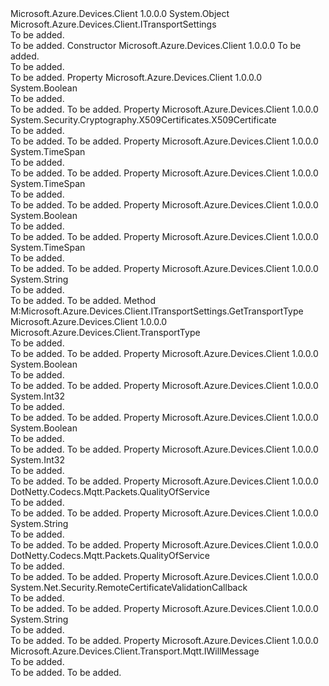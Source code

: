 <Type Name="MqttTransportSettings" FullName="Microsoft.Azure.Devices.Client.Transport.Mqtt.MqttTransportSettings">
  <TypeSignature Language="C#" Value="public class MqttTransportSettings : Microsoft.Azure.Devices.Client.ITransportSettings" />
  <TypeSignature Language="ILAsm" Value=".class public auto ansi beforefieldinit MqttTransportSettings extends System.Object implements class Microsoft.Azure.Devices.Client.ITransportSettings" />
  <TypeSignature Language="DocId" Value="T:Microsoft.Azure.Devices.Client.Transport.Mqtt.MqttTransportSettings" />
  <TypeSignature Language="VB.NET" Value="Public Class MqttTransportSettings&#xA;Implements ITransportSettings" />
  <TypeSignature Language="F#" Value="type MqttTransportSettings = class&#xA;    interface ITransportSettings" />
  <AssemblyInfo>
    <AssemblyName>Microsoft.Azure.Devices.Client</AssemblyName>
    <AssemblyVersion>1.0.0.0</AssemblyVersion>
  </AssemblyInfo>
  <Base>
    <BaseTypeName>System.Object</BaseTypeName>
  </Base>
  <Interfaces>
    <Interface>
      <InterfaceName>Microsoft.Azure.Devices.Client.ITransportSettings</InterfaceName>
    </Interface>
  </Interfaces>
  <Docs>
    <summary>To be added.</summary>
    <remarks>To be added.</remarks>
  </Docs>
  <Members>
    <Member MemberName=".ctor">
      <MemberSignature Language="C#" Value="public MqttTransportSettings (Microsoft.Azure.Devices.Client.TransportType transportType);" />
      <MemberSignature Language="ILAsm" Value=".method public hidebysig specialname rtspecialname instance void .ctor(valuetype Microsoft.Azure.Devices.Client.TransportType transportType) cil managed" />
      <MemberSignature Language="DocId" Value="M:Microsoft.Azure.Devices.Client.Transport.Mqtt.MqttTransportSettings.#ctor(Microsoft.Azure.Devices.Client.TransportType)" />
      <MemberSignature Language="F#" Value="new Microsoft.Azure.Devices.Client.Transport.Mqtt.MqttTransportSettings : Microsoft.Azure.Devices.Client.TransportType -&gt; Microsoft.Azure.Devices.Client.Transport.Mqtt.MqttTransportSettings" Usage="new Microsoft.Azure.Devices.Client.Transport.Mqtt.MqttTransportSettings transportType" />
      <MemberType>Constructor</MemberType>
      <AssemblyInfo>
        <AssemblyName>Microsoft.Azure.Devices.Client</AssemblyName>
        <AssemblyVersion>1.0.0.0</AssemblyVersion>
      </AssemblyInfo>
      <Parameters>
        <Parameter Name="transportType" Type="Microsoft.Azure.Devices.Client.TransportType" />
      </Parameters>
      <Docs>
        <param name="transportType">To be added.</param>
        <summary>To be added.</summary>
        <remarks>To be added.</remarks>
      </Docs>
    </Member>
    <Member MemberName="CleanSession">
      <MemberSignature Language="C#" Value="public bool CleanSession { get; set; }" />
      <MemberSignature Language="ILAsm" Value=".property instance bool CleanSession" />
      <MemberSignature Language="DocId" Value="P:Microsoft.Azure.Devices.Client.Transport.Mqtt.MqttTransportSettings.CleanSession" />
      <MemberSignature Language="VB.NET" Value="Public Property CleanSession As Boolean" />
      <MemberSignature Language="F#" Value="member this.CleanSession : bool with get, set" Usage="Microsoft.Azure.Devices.Client.Transport.Mqtt.MqttTransportSettings.CleanSession" />
      <MemberType>Property</MemberType>
      <AssemblyInfo>
        <AssemblyName>Microsoft.Azure.Devices.Client</AssemblyName>
        <AssemblyVersion>1.0.0.0</AssemblyVersion>
      </AssemblyInfo>
      <ReturnValue>
        <ReturnType>System.Boolean</ReturnType>
      </ReturnValue>
      <Docs>
        <summary>To be added.</summary>
        <value>To be added.</value>
        <remarks>To be added.</remarks>
      </Docs>
    </Member>
    <Member MemberName="ClientCertificate">
      <MemberSignature Language="C#" Value="public System.Security.Cryptography.X509Certificates.X509Certificate ClientCertificate { get; set; }" />
      <MemberSignature Language="ILAsm" Value=".property instance class System.Security.Cryptography.X509Certificates.X509Certificate ClientCertificate" />
      <MemberSignature Language="DocId" Value="P:Microsoft.Azure.Devices.Client.Transport.Mqtt.MqttTransportSettings.ClientCertificate" />
      <MemberSignature Language="VB.NET" Value="Public Property ClientCertificate As X509Certificate" />
      <MemberSignature Language="F#" Value="member this.ClientCertificate : System.Security.Cryptography.X509Certificates.X509Certificate with get, set" Usage="Microsoft.Azure.Devices.Client.Transport.Mqtt.MqttTransportSettings.ClientCertificate" />
      <MemberType>Property</MemberType>
      <AssemblyInfo>
        <AssemblyName>Microsoft.Azure.Devices.Client</AssemblyName>
        <AssemblyVersion>1.0.0.0</AssemblyVersion>
      </AssemblyInfo>
      <ReturnValue>
        <ReturnType>System.Security.Cryptography.X509Certificates.X509Certificate</ReturnType>
      </ReturnValue>
      <Docs>
        <summary>To be added.</summary>
        <value>To be added.</value>
        <remarks>To be added.</remarks>
      </Docs>
    </Member>
    <Member MemberName="ConnectArrivalTimeout">
      <MemberSignature Language="C#" Value="public TimeSpan ConnectArrivalTimeout { get; set; }" />
      <MemberSignature Language="ILAsm" Value=".property instance valuetype System.TimeSpan ConnectArrivalTimeout" />
      <MemberSignature Language="DocId" Value="P:Microsoft.Azure.Devices.Client.Transport.Mqtt.MqttTransportSettings.ConnectArrivalTimeout" />
      <MemberSignature Language="VB.NET" Value="Public Property ConnectArrivalTimeout As TimeSpan" />
      <MemberSignature Language="F#" Value="member this.ConnectArrivalTimeout : TimeSpan with get, set" Usage="Microsoft.Azure.Devices.Client.Transport.Mqtt.MqttTransportSettings.ConnectArrivalTimeout" />
      <MemberType>Property</MemberType>
      <AssemblyInfo>
        <AssemblyName>Microsoft.Azure.Devices.Client</AssemblyName>
        <AssemblyVersion>1.0.0.0</AssemblyVersion>
      </AssemblyInfo>
      <ReturnValue>
        <ReturnType>System.TimeSpan</ReturnType>
      </ReturnValue>
      <Docs>
        <summary>To be added.</summary>
        <value>To be added.</value>
        <remarks>To be added.</remarks>
      </Docs>
    </Member>
    <Member MemberName="DefaultReceiveTimeout">
      <MemberSignature Language="C#" Value="public TimeSpan DefaultReceiveTimeout { get; set; }" />
      <MemberSignature Language="ILAsm" Value=".property instance valuetype System.TimeSpan DefaultReceiveTimeout" />
      <MemberSignature Language="DocId" Value="P:Microsoft.Azure.Devices.Client.Transport.Mqtt.MqttTransportSettings.DefaultReceiveTimeout" />
      <MemberSignature Language="VB.NET" Value="Public Property DefaultReceiveTimeout As TimeSpan" />
      <MemberSignature Language="F#" Value="member this.DefaultReceiveTimeout : TimeSpan with get, set" Usage="Microsoft.Azure.Devices.Client.Transport.Mqtt.MqttTransportSettings.DefaultReceiveTimeout" />
      <MemberType>Property</MemberType>
      <AssemblyInfo>
        <AssemblyName>Microsoft.Azure.Devices.Client</AssemblyName>
        <AssemblyVersion>1.0.0.0</AssemblyVersion>
      </AssemblyInfo>
      <ReturnValue>
        <ReturnType>System.TimeSpan</ReturnType>
      </ReturnValue>
      <Docs>
        <summary>To be added.</summary>
        <value>To be added.</value>
        <remarks>To be added.</remarks>
      </Docs>
    </Member>
    <Member MemberName="DeviceReceiveAckCanTimeout">
      <MemberSignature Language="C#" Value="public bool DeviceReceiveAckCanTimeout { get; set; }" />
      <MemberSignature Language="ILAsm" Value=".property instance bool DeviceReceiveAckCanTimeout" />
      <MemberSignature Language="DocId" Value="P:Microsoft.Azure.Devices.Client.Transport.Mqtt.MqttTransportSettings.DeviceReceiveAckCanTimeout" />
      <MemberSignature Language="VB.NET" Value="Public Property DeviceReceiveAckCanTimeout As Boolean" />
      <MemberSignature Language="F#" Value="member this.DeviceReceiveAckCanTimeout : bool with get, set" Usage="Microsoft.Azure.Devices.Client.Transport.Mqtt.MqttTransportSettings.DeviceReceiveAckCanTimeout" />
      <MemberType>Property</MemberType>
      <AssemblyInfo>
        <AssemblyName>Microsoft.Azure.Devices.Client</AssemblyName>
        <AssemblyVersion>1.0.0.0</AssemblyVersion>
      </AssemblyInfo>
      <ReturnValue>
        <ReturnType>System.Boolean</ReturnType>
      </ReturnValue>
      <Docs>
        <summary>To be added.</summary>
        <value>To be added.</value>
        <remarks>To be added.</remarks>
      </Docs>
    </Member>
    <Member MemberName="DeviceReceiveAckTimeout">
      <MemberSignature Language="C#" Value="public TimeSpan DeviceReceiveAckTimeout { get; set; }" />
      <MemberSignature Language="ILAsm" Value=".property instance valuetype System.TimeSpan DeviceReceiveAckTimeout" />
      <MemberSignature Language="DocId" Value="P:Microsoft.Azure.Devices.Client.Transport.Mqtt.MqttTransportSettings.DeviceReceiveAckTimeout" />
      <MemberSignature Language="VB.NET" Value="Public Property DeviceReceiveAckTimeout As TimeSpan" />
      <MemberSignature Language="F#" Value="member this.DeviceReceiveAckTimeout : TimeSpan with get, set" Usage="Microsoft.Azure.Devices.Client.Transport.Mqtt.MqttTransportSettings.DeviceReceiveAckTimeout" />
      <MemberType>Property</MemberType>
      <AssemblyInfo>
        <AssemblyName>Microsoft.Azure.Devices.Client</AssemblyName>
        <AssemblyVersion>1.0.0.0</AssemblyVersion>
      </AssemblyInfo>
      <ReturnValue>
        <ReturnType>System.TimeSpan</ReturnType>
      </ReturnValue>
      <Docs>
        <summary>To be added.</summary>
        <value>To be added.</value>
        <remarks>To be added.</remarks>
      </Docs>
    </Member>
    <Member MemberName="DupPropertyName">
      <MemberSignature Language="C#" Value="public string DupPropertyName { get; set; }" />
      <MemberSignature Language="ILAsm" Value=".property instance string DupPropertyName" />
      <MemberSignature Language="DocId" Value="P:Microsoft.Azure.Devices.Client.Transport.Mqtt.MqttTransportSettings.DupPropertyName" />
      <MemberSignature Language="VB.NET" Value="Public Property DupPropertyName As String" />
      <MemberSignature Language="F#" Value="member this.DupPropertyName : string with get, set" Usage="Microsoft.Azure.Devices.Client.Transport.Mqtt.MqttTransportSettings.DupPropertyName" />
      <MemberType>Property</MemberType>
      <AssemblyInfo>
        <AssemblyName>Microsoft.Azure.Devices.Client</AssemblyName>
        <AssemblyVersion>1.0.0.0</AssemblyVersion>
      </AssemblyInfo>
      <ReturnValue>
        <ReturnType>System.String</ReturnType>
      </ReturnValue>
      <Docs>
        <summary>To be added.</summary>
        <value>To be added.</value>
        <remarks>To be added.</remarks>
      </Docs>
    </Member>
    <Member MemberName="GetTransportType">
      <MemberSignature Language="C#" Value="public Microsoft.Azure.Devices.Client.TransportType GetTransportType ();" />
      <MemberSignature Language="ILAsm" Value=".method public hidebysig newslot virtual instance valuetype Microsoft.Azure.Devices.Client.TransportType GetTransportType() cil managed" />
      <MemberSignature Language="DocId" Value="M:Microsoft.Azure.Devices.Client.Transport.Mqtt.MqttTransportSettings.GetTransportType" />
      <MemberSignature Language="VB.NET" Value="Public Function GetTransportType () As TransportType" />
      <MemberSignature Language="F#" Value="abstract member GetTransportType : unit -&gt; Microsoft.Azure.Devices.Client.TransportType&#xA;override this.GetTransportType : unit -&gt; Microsoft.Azure.Devices.Client.TransportType" Usage="mqttTransportSettings.GetTransportType " />
      <MemberType>Method</MemberType>
      <Implements>
        <InterfaceMember>M:Microsoft.Azure.Devices.Client.ITransportSettings.GetTransportType</InterfaceMember>
      </Implements>
      <AssemblyInfo>
        <AssemblyName>Microsoft.Azure.Devices.Client</AssemblyName>
        <AssemblyVersion>1.0.0.0</AssemblyVersion>
      </AssemblyInfo>
      <ReturnValue>
        <ReturnType>Microsoft.Azure.Devices.Client.TransportType</ReturnType>
      </ReturnValue>
      <Parameters />
      <Docs>
        <summary>To be added.</summary>
        <returns>To be added.</returns>
        <remarks>To be added.</remarks>
      </Docs>
    </Member>
    <Member MemberName="HasWill">
      <MemberSignature Language="C#" Value="public bool HasWill { get; set; }" />
      <MemberSignature Language="ILAsm" Value=".property instance bool HasWill" />
      <MemberSignature Language="DocId" Value="P:Microsoft.Azure.Devices.Client.Transport.Mqtt.MqttTransportSettings.HasWill" />
      <MemberSignature Language="VB.NET" Value="Public Property HasWill As Boolean" />
      <MemberSignature Language="F#" Value="member this.HasWill : bool with get, set" Usage="Microsoft.Azure.Devices.Client.Transport.Mqtt.MqttTransportSettings.HasWill" />
      <MemberType>Property</MemberType>
      <AssemblyInfo>
        <AssemblyName>Microsoft.Azure.Devices.Client</AssemblyName>
        <AssemblyVersion>1.0.0.0</AssemblyVersion>
      </AssemblyInfo>
      <ReturnValue>
        <ReturnType>System.Boolean</ReturnType>
      </ReturnValue>
      <Docs>
        <summary>To be added.</summary>
        <value>To be added.</value>
        <remarks>To be added.</remarks>
      </Docs>
    </Member>
    <Member MemberName="KeepAliveInSeconds">
      <MemberSignature Language="C#" Value="public int KeepAliveInSeconds { get; set; }" />
      <MemberSignature Language="ILAsm" Value=".property instance int32 KeepAliveInSeconds" />
      <MemberSignature Language="DocId" Value="P:Microsoft.Azure.Devices.Client.Transport.Mqtt.MqttTransportSettings.KeepAliveInSeconds" />
      <MemberSignature Language="VB.NET" Value="Public Property KeepAliveInSeconds As Integer" />
      <MemberSignature Language="F#" Value="member this.KeepAliveInSeconds : int with get, set" Usage="Microsoft.Azure.Devices.Client.Transport.Mqtt.MqttTransportSettings.KeepAliveInSeconds" />
      <MemberType>Property</MemberType>
      <AssemblyInfo>
        <AssemblyName>Microsoft.Azure.Devices.Client</AssemblyName>
        <AssemblyVersion>1.0.0.0</AssemblyVersion>
      </AssemblyInfo>
      <ReturnValue>
        <ReturnType>System.Int32</ReturnType>
      </ReturnValue>
      <Docs>
        <summary>To be added.</summary>
        <value>To be added.</value>
        <remarks>To be added.</remarks>
      </Docs>
    </Member>
    <Member MemberName="MaxOutboundRetransmissionEnforced">
      <MemberSignature Language="C#" Value="public bool MaxOutboundRetransmissionEnforced { get; set; }" />
      <MemberSignature Language="ILAsm" Value=".property instance bool MaxOutboundRetransmissionEnforced" />
      <MemberSignature Language="DocId" Value="P:Microsoft.Azure.Devices.Client.Transport.Mqtt.MqttTransportSettings.MaxOutboundRetransmissionEnforced" />
      <MemberSignature Language="VB.NET" Value="Public Property MaxOutboundRetransmissionEnforced As Boolean" />
      <MemberSignature Language="F#" Value="member this.MaxOutboundRetransmissionEnforced : bool with get, set" Usage="Microsoft.Azure.Devices.Client.Transport.Mqtt.MqttTransportSettings.MaxOutboundRetransmissionEnforced" />
      <MemberType>Property</MemberType>
      <AssemblyInfo>
        <AssemblyName>Microsoft.Azure.Devices.Client</AssemblyName>
        <AssemblyVersion>1.0.0.0</AssemblyVersion>
      </AssemblyInfo>
      <ReturnValue>
        <ReturnType>System.Boolean</ReturnType>
      </ReturnValue>
      <Docs>
        <summary>To be added.</summary>
        <value>To be added.</value>
        <remarks>To be added.</remarks>
      </Docs>
    </Member>
    <Member MemberName="MaxPendingInboundMessages">
      <MemberSignature Language="C#" Value="public int MaxPendingInboundMessages { get; set; }" />
      <MemberSignature Language="ILAsm" Value=".property instance int32 MaxPendingInboundMessages" />
      <MemberSignature Language="DocId" Value="P:Microsoft.Azure.Devices.Client.Transport.Mqtt.MqttTransportSettings.MaxPendingInboundMessages" />
      <MemberSignature Language="VB.NET" Value="Public Property MaxPendingInboundMessages As Integer" />
      <MemberSignature Language="F#" Value="member this.MaxPendingInboundMessages : int with get, set" Usage="Microsoft.Azure.Devices.Client.Transport.Mqtt.MqttTransportSettings.MaxPendingInboundMessages" />
      <MemberType>Property</MemberType>
      <AssemblyInfo>
        <AssemblyName>Microsoft.Azure.Devices.Client</AssemblyName>
        <AssemblyVersion>1.0.0.0</AssemblyVersion>
      </AssemblyInfo>
      <ReturnValue>
        <ReturnType>System.Int32</ReturnType>
      </ReturnValue>
      <Docs>
        <summary>To be added.</summary>
        <value>To be added.</value>
        <remarks>To be added.</remarks>
      </Docs>
    </Member>
    <Member MemberName="PublishToServerQoS">
      <MemberSignature Language="C#" Value="public DotNetty.Codecs.Mqtt.Packets.QualityOfService PublishToServerQoS { get; set; }" />
      <MemberSignature Language="ILAsm" Value=".property instance valuetype DotNetty.Codecs.Mqtt.Packets.QualityOfService PublishToServerQoS" />
      <MemberSignature Language="DocId" Value="P:Microsoft.Azure.Devices.Client.Transport.Mqtt.MqttTransportSettings.PublishToServerQoS" />
      <MemberSignature Language="VB.NET" Value="Public Property PublishToServerQoS As QualityOfService" />
      <MemberSignature Language="F#" Value="member this.PublishToServerQoS : DotNetty.Codecs.Mqtt.Packets.QualityOfService with get, set" Usage="Microsoft.Azure.Devices.Client.Transport.Mqtt.MqttTransportSettings.PublishToServerQoS" />
      <MemberType>Property</MemberType>
      <AssemblyInfo>
        <AssemblyName>Microsoft.Azure.Devices.Client</AssemblyName>
        <AssemblyVersion>1.0.0.0</AssemblyVersion>
      </AssemblyInfo>
      <ReturnValue>
        <ReturnType>DotNetty.Codecs.Mqtt.Packets.QualityOfService</ReturnType>
      </ReturnValue>
      <Docs>
        <summary>To be added.</summary>
        <value>To be added.</value>
        <remarks>To be added.</remarks>
      </Docs>
    </Member>
    <Member MemberName="QoSPropertyName">
      <MemberSignature Language="C#" Value="public string QoSPropertyName { get; set; }" />
      <MemberSignature Language="ILAsm" Value=".property instance string QoSPropertyName" />
      <MemberSignature Language="DocId" Value="P:Microsoft.Azure.Devices.Client.Transport.Mqtt.MqttTransportSettings.QoSPropertyName" />
      <MemberSignature Language="VB.NET" Value="Public Property QoSPropertyName As String" />
      <MemberSignature Language="F#" Value="member this.QoSPropertyName : string with get, set" Usage="Microsoft.Azure.Devices.Client.Transport.Mqtt.MqttTransportSettings.QoSPropertyName" />
      <MemberType>Property</MemberType>
      <AssemblyInfo>
        <AssemblyName>Microsoft.Azure.Devices.Client</AssemblyName>
        <AssemblyVersion>1.0.0.0</AssemblyVersion>
      </AssemblyInfo>
      <ReturnValue>
        <ReturnType>System.String</ReturnType>
      </ReturnValue>
      <Docs>
        <summary>To be added.</summary>
        <value>To be added.</value>
        <remarks>To be added.</remarks>
      </Docs>
    </Member>
    <Member MemberName="ReceivingQoS">
      <MemberSignature Language="C#" Value="public DotNetty.Codecs.Mqtt.Packets.QualityOfService ReceivingQoS { get; set; }" />
      <MemberSignature Language="ILAsm" Value=".property instance valuetype DotNetty.Codecs.Mqtt.Packets.QualityOfService ReceivingQoS" />
      <MemberSignature Language="DocId" Value="P:Microsoft.Azure.Devices.Client.Transport.Mqtt.MqttTransportSettings.ReceivingQoS" />
      <MemberSignature Language="VB.NET" Value="Public Property ReceivingQoS As QualityOfService" />
      <MemberSignature Language="F#" Value="member this.ReceivingQoS : DotNetty.Codecs.Mqtt.Packets.QualityOfService with get, set" Usage="Microsoft.Azure.Devices.Client.Transport.Mqtt.MqttTransportSettings.ReceivingQoS" />
      <MemberType>Property</MemberType>
      <AssemblyInfo>
        <AssemblyName>Microsoft.Azure.Devices.Client</AssemblyName>
        <AssemblyVersion>1.0.0.0</AssemblyVersion>
      </AssemblyInfo>
      <ReturnValue>
        <ReturnType>DotNetty.Codecs.Mqtt.Packets.QualityOfService</ReturnType>
      </ReturnValue>
      <Docs>
        <summary>To be added.</summary>
        <value>To be added.</value>
        <remarks>To be added.</remarks>
      </Docs>
    </Member>
    <Member MemberName="RemoteCertificateValidationCallback">
      <MemberSignature Language="C#" Value="public System.Net.Security.RemoteCertificateValidationCallback RemoteCertificateValidationCallback { get; set; }" />
      <MemberSignature Language="ILAsm" Value=".property instance class System.Net.Security.RemoteCertificateValidationCallback RemoteCertificateValidationCallback" />
      <MemberSignature Language="DocId" Value="P:Microsoft.Azure.Devices.Client.Transport.Mqtt.MqttTransportSettings.RemoteCertificateValidationCallback" />
      <MemberSignature Language="VB.NET" Value="Public Property RemoteCertificateValidationCallback As RemoteCertificateValidationCallback" />
      <MemberSignature Language="F#" Value="member this.RemoteCertificateValidationCallback : System.Net.Security.RemoteCertificateValidationCallback with get, set" Usage="Microsoft.Azure.Devices.Client.Transport.Mqtt.MqttTransportSettings.RemoteCertificateValidationCallback" />
      <MemberType>Property</MemberType>
      <AssemblyInfo>
        <AssemblyName>Microsoft.Azure.Devices.Client</AssemblyName>
        <AssemblyVersion>1.0.0.0</AssemblyVersion>
      </AssemblyInfo>
      <ReturnValue>
        <ReturnType>System.Net.Security.RemoteCertificateValidationCallback</ReturnType>
      </ReturnValue>
      <Docs>
        <summary>To be added.</summary>
        <value>To be added.</value>
        <remarks>To be added.</remarks>
      </Docs>
    </Member>
    <Member MemberName="RetainPropertyName">
      <MemberSignature Language="C#" Value="public string RetainPropertyName { get; set; }" />
      <MemberSignature Language="ILAsm" Value=".property instance string RetainPropertyName" />
      <MemberSignature Language="DocId" Value="P:Microsoft.Azure.Devices.Client.Transport.Mqtt.MqttTransportSettings.RetainPropertyName" />
      <MemberSignature Language="VB.NET" Value="Public Property RetainPropertyName As String" />
      <MemberSignature Language="F#" Value="member this.RetainPropertyName : string with get, set" Usage="Microsoft.Azure.Devices.Client.Transport.Mqtt.MqttTransportSettings.RetainPropertyName" />
      <MemberType>Property</MemberType>
      <AssemblyInfo>
        <AssemblyName>Microsoft.Azure.Devices.Client</AssemblyName>
        <AssemblyVersion>1.0.0.0</AssemblyVersion>
      </AssemblyInfo>
      <ReturnValue>
        <ReturnType>System.String</ReturnType>
      </ReturnValue>
      <Docs>
        <summary>To be added.</summary>
        <value>To be added.</value>
        <remarks>To be added.</remarks>
      </Docs>
    </Member>
    <Member MemberName="WillMessage">
      <MemberSignature Language="C#" Value="public Microsoft.Azure.Devices.Client.Transport.Mqtt.IWillMessage WillMessage { get; set; }" />
      <MemberSignature Language="ILAsm" Value=".property instance class Microsoft.Azure.Devices.Client.Transport.Mqtt.IWillMessage WillMessage" />
      <MemberSignature Language="DocId" Value="P:Microsoft.Azure.Devices.Client.Transport.Mqtt.MqttTransportSettings.WillMessage" />
      <MemberSignature Language="VB.NET" Value="Public Property WillMessage As IWillMessage" />
      <MemberSignature Language="F#" Value="member this.WillMessage : Microsoft.Azure.Devices.Client.Transport.Mqtt.IWillMessage with get, set" Usage="Microsoft.Azure.Devices.Client.Transport.Mqtt.MqttTransportSettings.WillMessage" />
      <MemberType>Property</MemberType>
      <AssemblyInfo>
        <AssemblyName>Microsoft.Azure.Devices.Client</AssemblyName>
        <AssemblyVersion>1.0.0.0</AssemblyVersion>
      </AssemblyInfo>
      <ReturnValue>
        <ReturnType>Microsoft.Azure.Devices.Client.Transport.Mqtt.IWillMessage</ReturnType>
      </ReturnValue>
      <Docs>
        <summary>To be added.</summary>
        <value>To be added.</value>
        <remarks>To be added.</remarks>
      </Docs>
    </Member>
  </Members>
</Type>